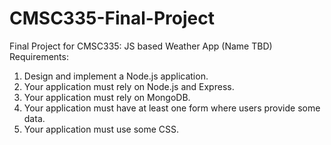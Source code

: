# CMSC335-Final-Project
Final Project for CMSC335: JS based Weather App (Name TBD)
Requirements:
1. Design and implement a Node.js application.
2. Your application must rely on Node.js and Express.
3. Your application must rely on MongoDB.
4. Your application must have at least one form where users provide some data.
5. Your application must use some CSS.